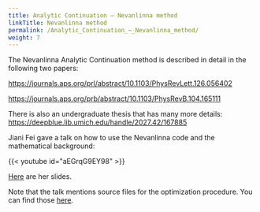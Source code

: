 ```yaml
---
title: Analytic Continuation – Nevanlinna method
linkTitle: Nevanlinna method
permalink: /Analytic_Continuation_–_Nevanlinna_method/
weight: 7
---
```


The Nevanlinna Analytic Continuation method is described in detail in
the following two papers:

<https://journals.aps.org/prl/abstract/10.1103/PhysRevLett.126.056402>

<https://journals.aps.org/prb/abstract/10.1103/PhysRevB.104.165111>

There is also an undergraduate thesis that has many more details:
<https://deepblue.lib.umich.edu/handle/2027.42/167885>

Jiani Fei gave a talk on how to use the Nevanlinna code and the
mathematical background:

{{< youtube id="aEGrqG9EY98" >}}

[Here](/files/Nevanlinna_group_meeting_220628.key.pdf) are her slides.


Note that the talk mentions source files for the optimization procedure.
You can find those
[here](/files/Nevanlinna_Schur.zip).